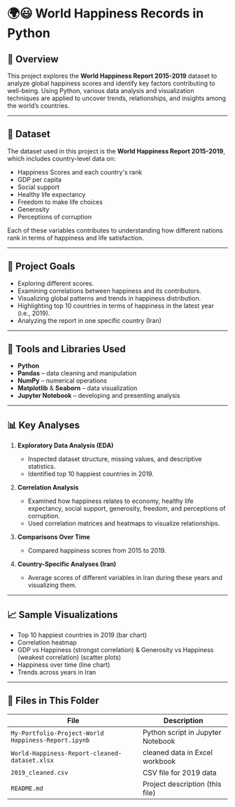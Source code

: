 # 🌍😃 World Happiness Records in Python

## 📖 Overview  
This project explores the **World Happiness Report 2015-2019** dataset to analyze global happiness scores and identify key factors contributing to well-being. Using Python, various data analysis and visualization techniques are applied to uncover trends, relationships, and insights among the world’s countries.

---

## 📂 Dataset  
The dataset used in this project is the **World Happiness Report 2015-2019**, which includes country-level data on:
- Happiness Scores and each country's rank  
- GDP per capita  
- Social support  
- Healthy life expectancy  
- Freedom to make life choices  
- Generosity  
- Perceptions of corruption  

Each of these variables contributes to understanding how different nations rank in terms of happiness and life satisfaction.

---

## 🎯 Project Goals  
- Exploring different scores.  
- Examining correlations between happiness and its contributors.  
- Visualizing global patterns and trends in happiness distribution.  
- Highlighting top 10 countries in terms of happiness in the latest year (i.e., 2019).
- Analyzing the report in one specific country (Iran)

---

## 🧩 Tools and Libraries Used  
- **Python**  
- **Pandas** – data cleaning and manipulation  
- **NumPy** – numerical operations  
- **Matplotlib** & **Seaborn** – data visualization  
- **Jupyter Notebook** – developing and presenting analysis  

---

## 📊 Key Analyses  
1. **Exploratory Data Analysis (EDA)**  
   - Inspected dataset structure, missing values, and descriptive statistics.  
   - Identified top 10 happiest countries in 2019.  

2. **Correlation Analysis**  
   - Examined how happiness relates to economy, healthy life expectancy, social support, generosity, freedom, and perceptions of corruption.  
   - Used correlation matrices and heatmaps to visualize relationships.  

3. **Comparisons Over Time**  
   - Compared happiness scores from 2015 to 2019.   

4. **Country-Specific Analyses (Iran)**  
   - Average scores of different variables in Iran during these years and visualizing them.  

---

## 📈 Sample Visualizations  
- Top 10 happiest countries in 2019 (bar chart)
- Correlation heatmap 
- GDP vs Happiness (strongst correlation) & Generosity vs Happiness (weakest correlation) (scatter plots)
- Happiness over time (line chart)  
- Trends across years in Iran 

---

## 📁 Files in This Folder
| File | Description |
|------|--------------|
| `My-Portfolio-Project-World Happiness-Report.ipynb` | Python script in Jupyter Notebook |
| `World-Happiness-Report-cleaned-dataset.xlsx` | cleaned data in Excel workbook |
| `2019_cleaned.csv` | CSV file for 2019 data |
| `README.md` | Project description (this file) |



